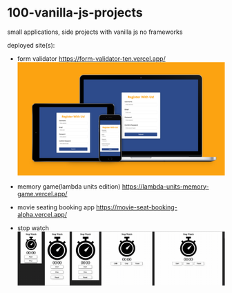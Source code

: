 # 100-vanilla-js-projects

small applications, side projects with vanilla js no frameworks

deployed site(s):

- form validator https://form-validator-ten.vercel.app/
![Form validator](/form-validator/form-validator.jpg)

- memory game(lambda units edition) https://lambda-units-memory-game.vercel.app/
- movie seating booking app https://movie-seat-booking-alpha.vercel.app/

- stop watch
![Stop watch](/stop-watch/stopwatch.gif)